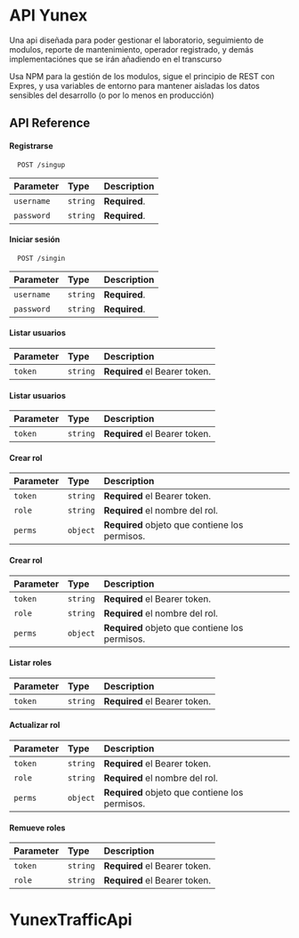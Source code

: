 # API Yunex

Una api diseñada para poder gestionar el laboratorio,
seguimiento de modulos, reporte de mantenimiento,
operador registrado, y demás implementaciónes que se irán
añadiendo en el transcurso

Usa NPM para la gestión de los modulos, sigue el principio de REST con Expres, y usa variables de entorno para mantener aisladas los datos sensibles del desarrollo (o por lo menos en producción)

## API Reference

#### Registrarse

```
  POST /singup
```

| Parameter   | Type     | Description                |
| :--------   | :------- | :------------------------- |
| `username`  | `string` | **Required**.  |
| `password`  | `string` | **Required**.  |

#### Iniciar sesión

```
  POST /singin
```

| Parameter   | Type     | Description                |
| :--------   | :------- | :------------------------- |
| `username`  | `string` | **Required**.  |
| `password`  | `string` | **Required**.  |

#### Listar usuarios

| Parameter | Type     | Description                |
| :-------- | :------- | :------------------------- |
| `token`   | `string` | **Required** el Bearer token.|

#### Listar usuarios

| Parameter | Type     | Description                |
| :-------- | :------- | :------------------------- |
| `token`   | `string` | **Required** el Bearer token.|

#### Crear rol

| Parameter | Type     | Description                |
| :-------- | :------- | :------------------------- |
| `token`   | `string` | **Required** el Bearer token.|
| `role`    | `string` | **Required** el nombre del rol.|
| `perms`   | `object` | **Required** objeto que contiene los permisos.|

#### Crear rol

| Parameter | Type     | Description                |
| :-------- | :------- | :------------------------- |
| `token`   | `string` | **Required** el Bearer token.|
| `role`    | `string` | **Required** el nombre del rol.|
| `perms`   | `object` | **Required** objeto que contiene los permisos.|


#### Listar roles

| Parameter | Type     | Description                |
| :-------- | :------- | :------------------------- |
| `token`   | `string` | **Required** el Bearer token.|

#### Actualizar rol

| Parameter | Type     | Description                |
| :-------- | :------- | :------------------------- |
| `token`   | `string` | **Required** el Bearer token.|
| `role`    | `string` | **Required** el nombre del rol.|
| `perms`   | `object` | **Required** objeto que contiene los permisos.|


#### Remueve roles

| Parameter | Type     | Description                |
| :-------- | :------- | :------------------------- |
| `token`   | `string` | **Required** el Bearer token.|
| `role`    | `string` | **Required** el Bearer token.|
# YunexTrafficApi
